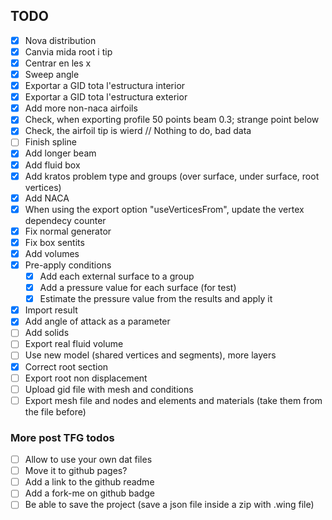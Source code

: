 

## TODO

- [x] Nova distribution
- [x] Canvia mida root i tip
- [x] Centrar en les x
- [x] Sweep angle
- [x] Exportar a GID tota l'estructura interior
- [x] Exportar a GID tota l'estructura exterior
- [x] Add more non-naca airfoils
- [x] Check, when exporting profile 50 points beam 0.3; strange point below
- [x] Check, the airfoil tip is wierd // Nothing to do, bad data
- [ ] Finish spline
- [x] Add longer beam
- [x] Add fluid box
- [x] Add kratos problem type and groups
      (over surface, under surface, root vertices)
- [x] Add NACA
- [x] When using the export option "useVerticesFrom", update the vertex dependecy counter
- [x] Fix normal generator
- [x] Fix box sentits
- [x] Add volumes
- [x] Pre-apply conditions
  - [x] Add each external surface to a group
  - [x] Add a pressure value for each surface (for test)
  - [x] Estimate the pressure value from the results and apply it
- [x] Import result
- [x] Add angle of attack as a parameter
- [ ] Add solids
- [ ] Export real fluid volume
- [ ] Use new model (shared vertices and segments), more layers
- [x] Correct root section
- [ ] Export root non displacement
- [ ] Upload gid file with mesh and conditions
- [ ] Export mesh file and nodes and elements and materials (take them from the file before)

### More post TFG todos
- [ ] Allow to use your own dat files
- [ ] Move it to github pages?
- [ ] Add a link to the github readme
- [ ] Add a fork-me on github badge
- [ ] Be able to save the project
(save a json file inside a zip with .wing file) 
